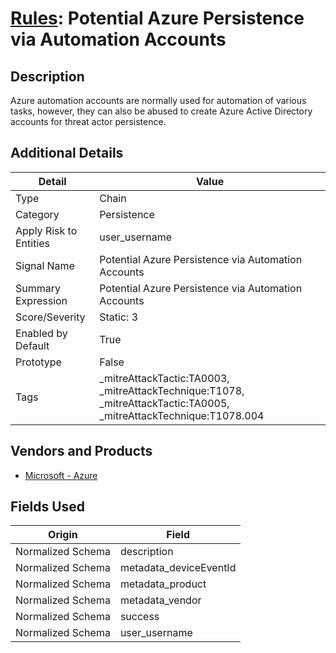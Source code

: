 # [Rules](README.md): Potential Azure Persistence via Automation Accounts

## Description
Azure automation accounts are normally used for automation of various tasks, however, they can also be abused to create Azure Active Directory accounts for threat actor persistence.

## Additional Details
|Detail|Value|
|----|----|
|Type|Chain|
|Category|Persistence|
|Apply Risk to Entities|user_username|
|Signal Name|Potential Azure Persistence via Automation Accounts|
|Summary Expression|Potential Azure Persistence via Automation Accounts|
|Score/Severity|Static: 3|
|Enabled by Default|True|
|Prototype|False|
|Tags|_mitreAttackTactic:TA0003, _mitreAttackTechnique:T1078, _mitreAttackTactic:TA0005, _mitreAttackTechnique:T1078.004|
## Vendors and Products
- [Microsoft - Azure](../products/a1225af5-e778-4068-a9a2-47da93d1ff24.md)


## Fields Used

|Origin|Field|
|----|----|
|Normalized Schema|description|
|Normalized Schema|metadata_deviceEventId|
|Normalized Schema|metadata_product|
|Normalized Schema|metadata_vendor|
|Normalized Schema|success|
|Normalized Schema|user_username|


